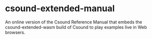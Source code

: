 # csound-extended-manual
An online version of the Csound Reference Manual that embeds the csound-extended-wasm build of Csound to play examples live in Web browsers.
